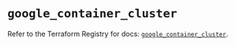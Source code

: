 # `google_container_cluster`

Refer to the Terraform Registry for docs: [`google_container_cluster`](https://registry.terraform.io/providers/hashicorp/google/5.45.2/docs/resources/container_cluster).
